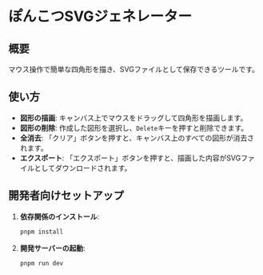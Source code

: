 # ぽんこつSVGジェネレーター

## 概要

マウス操作で簡単な四角形を描き、SVGファイルとして保存できるツールです。

## 使い方

- **図形の描画**: キャンバス上でマウスをドラッグして四角形を描画します。
- **図形の削除**: 作成した図形を選択し、`Delete`キーを押すと削除できます。
- **全消去**: 「クリア」ボタンを押すと、キャンバス上のすべての図形が消去されます。
- **エクスポート**: 「エクスポート」ボタンを押すと、描画した内容がSVGファイルとしてダウンロードされます。

## 開発者向けセットアップ

1.  **依存関係のインストール**:
    ```bash
    pnpm install
    ```

2.  **開発サーバーの起動**:
    ```bash
    pnpm run dev
    ```
